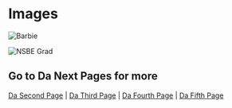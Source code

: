 # Images 

![Barbie](https://i.kym-cdn.com/photos/images/newsfeed/001/390/981/e9e.jpg)

![NSBE Grad](nsbegrad.png)


## Go to Da Next Pages for more

[Da Second Page](DaSecondPage.md) | [Da Third Page](DaThirdPage.md) | [Da Fourth Page](DaFourthPage.md) | [Da Fifth Page](DaFifthPage.md)
